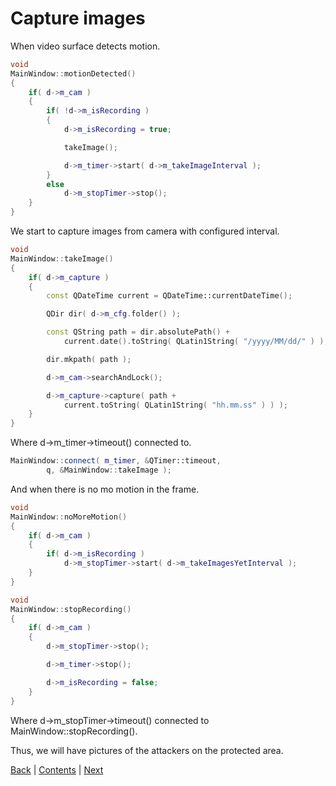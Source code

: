 # Capture images

When video surface detects motion.

```cpp
void
MainWindow::motionDetected()
{
	if( d->m_cam )
	{
		if( !d->m_isRecording )
		{
			d->m_isRecording = true;

			takeImage();

			d->m_timer->start( d->m_takeImageInterval );
		}
		else
			d->m_stopTimer->stop();
	}
}
```

We start to capture images from camera with configured interval.

```cpp
void
MainWindow::takeImage()
{
	if( d->m_capture )
	{
		const QDateTime current = QDateTime::currentDateTime();

		QDir dir( d->m_cfg.folder() );

		const QString path = dir.absolutePath() +
			current.date().toString( QLatin1String( "/yyyy/MM/dd/" ) );

		dir.mkpath( path );

		d->m_cam->searchAndLock();

		d->m_capture->capture( path +
			current.toString( QLatin1String( "hh.mm.ss" ) ) );
	}
}
```

Where d->m_timer->timeout() connected to.

```cpp
MainWindow::connect( m_timer, &QTimer::timeout,
		q, &MainWindow::takeImage );
```

And when there is no mo motion in the frame.

```cpp
void
MainWindow::noMoreMotion()
{
	if( d->m_cam )
	{
		if( d->m_isRecording )
			d->m_stopTimer->start( d->m_takeImagesYetInterval );
	}
}

void
MainWindow::stopRecording()
{
	if( d->m_cam )
	{
		d->m_stopTimer->stop();

		d->m_timer->stop();

		d->m_isRecording = false;
	}
}
```

Where d->m_stopTimer->timeout() connected to MainWindow::stopRecording().

Thus, we will have pictures of the attackers on the protected area.

[Back](camera.md) | [Contents](../README.md) | [Next](../chapter03/intro.md)